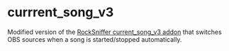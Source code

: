 # currrent_song_v3

Modified version of the
[RockSniffer current_song_v3 addon](https://github.com/kokolihapihvi/RockSniffer/tree/master/addons/current_song_v3)
that switches OBS sources when a song is started/stopped automatically.

